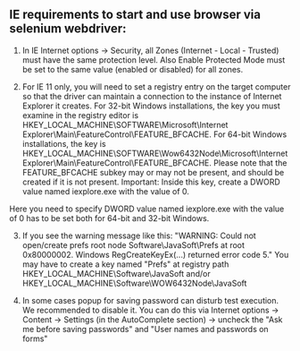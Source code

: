 ## IE requirements to start and use browser via selenium webdriver:

1. In IE Internet options -> Security, all Zones (Internet - Local - Trusted) must have the same protection level.
Also Enable Protected Mode must be set to the same value (enabled or disabled) for all zones.

2. For IE 11 only, you will need to set a registry entry on the target computer so that
the driver can maintain a connection to the instance of Internet Explorer it creates.
For 32-bit Windows installations, the key you must examine in the registry editor is
HKEY_LOCAL_MACHINE\SOFTWARE\Microsoft\Internet Explorer\Main\FeatureControl\FEATURE_BFCACHE.
For 64-bit Windows installations, the key is HKEY_LOCAL_MACHINE\SOFTWARE\Wow6432Node\Microsoft\Internet
Explorer\Main\FeatureControl\FEATURE_BFCACHE. Please note that the FEATURE_BFCACHE
subkey may or may not be present, and should be created if it is not present. Important:
Inside this key, create a DWORD value named iexplore.exe with the value of 0.

Here you need to specify DWORD value named iexplore.exe with the value of 0 has to
be set both for 64-bit and 32-bit Windows.

3. If you see the warning message like this: "WARNING: Could not open/create prefs root node Software\JavaSoft\Prefs at root 0x80000002. Windows RegCreateKeyEx(...) returned error code 5."
You may have to create a key named "Prefs" at registry path HKEY_LOCAL_MACHINE\Software\JavaSoft and/or HKEY_LOCAL_MACHINE\Software\WOW6432Node\JavaSoft

4. In some cases popup for saving password can disturb test execution. We recommended to disable it.
You can do this via Internet options -> Content -> Settings (in the AutoComplete section) -> uncheck the "Ask me before saving passwords" and "User names and passwords on forms"
